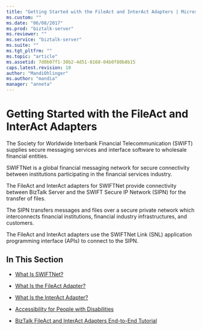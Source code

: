 ```yaml
---
title: "Getting Started with the FileAct and InterAct Adapters | Microsoft Docs"
ms.custom: ""
ms.date: "06/08/2017"
ms.prod: "biztalk-server"
ms.reviewer: ""
ms.service: "biztalk-server"
ms.suite: ""
ms.tgt_pltfrm: ""
ms.topic: "article"
ms.assetid: 7d0b07f1-38b2-4d51-8168-04b0f80b8b15
caps.latest.revision: 10
author: "MandiOhlinger"
ms.author: "mandia"
manager: "anneta"
---
```

# Getting Started with the FileAct and InterAct Adapters
The Society for Worldwide Interbank Financial Telecommunication (SWIFT) supplies secure messaging services and interface software to wholesale financial entities.  
  
 SWIFTNet is a global financial messaging network for secure connectivity between institutions participating in the financial services industry.  
  
 The FileAct and InterAct adapters for SWIFTNet provide connectivity between BizTalk Server and the SWIFT Secure IP Network (SIPN) for the transfer of files.  
  
 The SIPN transfers messages and files over a secure private network which interconnects financial institutions, financial industry infrastructures, and customers.  
  
 The FileAct and InterAct adapters use the SWIFTNet Link (SNL) application programming interface (APIs) to connect to the SIPN.  
  
## In This Section  
  
-   [What Is SWIFTNet?](../../adapters-and-accelerators/fileact-interact/what-is-swiftnet.md)  
  
-   [What Is the FileAct Adapter?](../../adapters-and-accelerators/fileact-interact/what-is-the-fileact-adapter.md)  
  
-   [What Is the InterAct Adapter?](../../adapters-and-accelerators/fileact-interact/what-is-the-interact-adapter.md)  
  
-   [Accessibility for People with Disabilities](../../adapters-and-accelerators/fileact-interact/accessibility-for-people-with-disabilities4.md)  
  
-   [BizTalk FileAct and InterAct Adapters End-to-End Tutorial](../../adapters-and-accelerators/fileact-interact/biztalk-fileact-and-interact-adapters-end-to-end-tutorial.md)